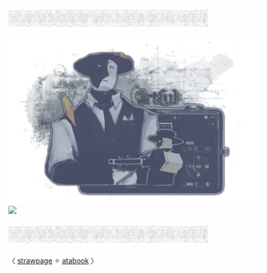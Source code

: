 ![](https://github.com/FLOWERCR0WN/FLOWERCR0WN/blob/87b10f0648a8e186ded26685ebbbcabbfa75e75f/image%20(2).png)

![](https://github.com/FLOWERCR0WN/FLOWERCR0WN/blob/8168807e58aaf147f0675518e34173f72dc295c9/Untitled275_20250806164011.png) 
![](https://github.com/FLOWERCR0WN/FLOWERCR0WN/blob/b595cfc4d37453da09f275076e32d301fbe0ef5e/Untitled281_20250914011245.png)

![](https://github.com/FLOWERCR0WN/FLOWERCR0WN/blob/87b10f0648a8e186ded26685ebbbcabbfa75e75f/image%20(2).png)

 <div align=”center”>

   〈 [strawpage](https://basilsalbum.straw.page/) 
 ✧ [atabook](https://basilsalbum.atabook.org/) 〉

</div>


